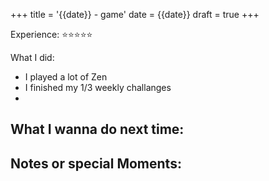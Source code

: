 +++
title = '{{date}} - game'
date = {{date}}
draft = true
+++

Experience: ⭐⭐⭐⭐⭐

What I did:
- I played a lot of Zen
- I finished my 1/3 weekly challanges
- 

What I wanna do next time:
- 

Notes or special Moments:
- 